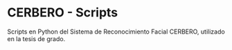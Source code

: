 # CERBERO - Scripts
Scripts en Python del Sistema de Reconocimiento Facial CERBERO, utilizado en la tesis de grado.
